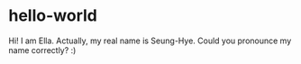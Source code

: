 # hello-world

Hi! I am Ella. Actually, my real name is Seung-Hye. Could you pronounce my name correctly? :) 
